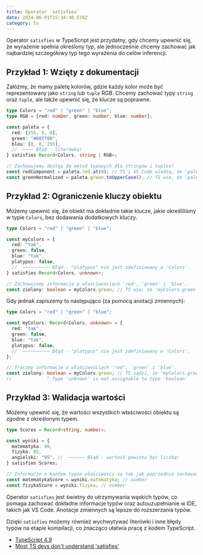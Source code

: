 ```yaml
---
title: Operator `satisfies`
date: 2024-06-01T15:34:40.578Z
category: ts
---
```


Operator `satisfies` w TypeScript jest przydatny, gdy chcemy upewnić się, że wyrażenie spełnia określony typ, ale jednocześnie chcemy zachować jak najbardziej szczegółowy typ tego wyrażenia do celów inferencji.

## Przykład 1: Wzięty z dokumentacji

Załóżmy, że mamy paletę kolorów, gdzie każdy kolor może być reprezentowany jako `string` lub `tuple` RGB. Chcemy zachować typy `string` oraz `tuple`, ale także upewnić się, że klucze są poprawne.

```typescript
type Colors = "red" | "green" | "blue";
type RGB = [red: number, green: number, blue: number];

const paleta = {
  red: [255, 0, 0],
  green: "#00ff00",
  bleu: [0, 0, 255],
  //  ~~~~ Błąd - literówka!
} satisfies Record<Colors, string | RGB>;

// Zachowujemy dostęp do metod typowych dla stringów i tuples!
const redComponent = paleta.red.at(0); // TS i VS Code wiedzą, że 'paleta.red' jest tablicą.
const greenNormalized = paleta.green.toUpperCase(); // TS wie, że 'paleta.green' ma typ string
```

## Przykład 2: Ograniczenie kluczy obiektu

Możemy upewnić się, że obiekt ma dokładnie takie klucze, jakie określiliśmy w typie `Colors`, bez dodawania dodatkowych kluczy.

```typescript
type Colors = "red" | "green" | "blue";

const myColors = {
  red: "tak",
  green: false,
  blue: "tak",
  platypus: false,
  //  ~~~~~~~~~~ Błąd - "platypus" nie jest zdefiniowany w 'Colors'.
} satisfies Record<Colors, unknown>;

// Zachowujemy informacje o właściwościach 'red', 'green' i 'blue'.
const zielony: boolean = myColors.green; // TS wie, że 'myColors.green' ma typ 'boolean'
```

Gdy jednak zapiszemy to następująco (za pomocą anotacji zmiennych):

```typescript
type Colors = "red" | "green" | "blue";

const myColors: Record<Colors, unknown> = {
  red: "tak",
  green: false,
  blue: "tak",
  platypus: false,
  //  ~~~~~~~~~~ Błąd - "platypus" nie jest zdefiniowany w 'Colors'.
};

// Tracimy informacje o właściwościach 'red', 'green' i 'blue'.
const zielony: boolean = myColors.green; // TS sądzi, że 'myColors.green' jest typu 'unknown'
//             ^ Type 'unknown' is not assignable to type 'boolean'
```

## Przykład 3: Walidacja wartości

Możemy upewnić się, że wartości wszystkich właściwości obiektu są zgodne z określonym typem.

```typescript
type Scores = Record<string, number>;

const wyniki = {
  matematyka: 90,
  fizyka: 85,
  angielski: "95", //  ~~~~~~ Błąd - wartość powinna być liczbą!
} satisfies Scores;

// Informacje o każdym typie właściwości są tak jak poprzednio zachowane.
const matematykaScore = wyniki.matematyka; // number
const fizykaScore = wyniki.fizyka; // number
```

Operator `satisfies` jest świetny do utrzymywania wąskich typów, co pomaga zachować dokładne informacje typów oraz autouzupełnianie w IDE, takich jak VS Code. Anotacje zmiennych są lepsze do rozszerzania typów.

Dzięki `satisfies` możemy również wychwytywać literówki i inne błędy typów na etapie kompilacji, co znacząco ułatwia pracę z kodem TypeScript.

- [TypeScript 4.9](https://www.typescriptlang.org/docs/handbook/release-notes/typescript-4-9.html)
- [Most TS devs don't understand 'satisfies'](https://www.youtube.com/watch?v=r1L35zxZQPE)
